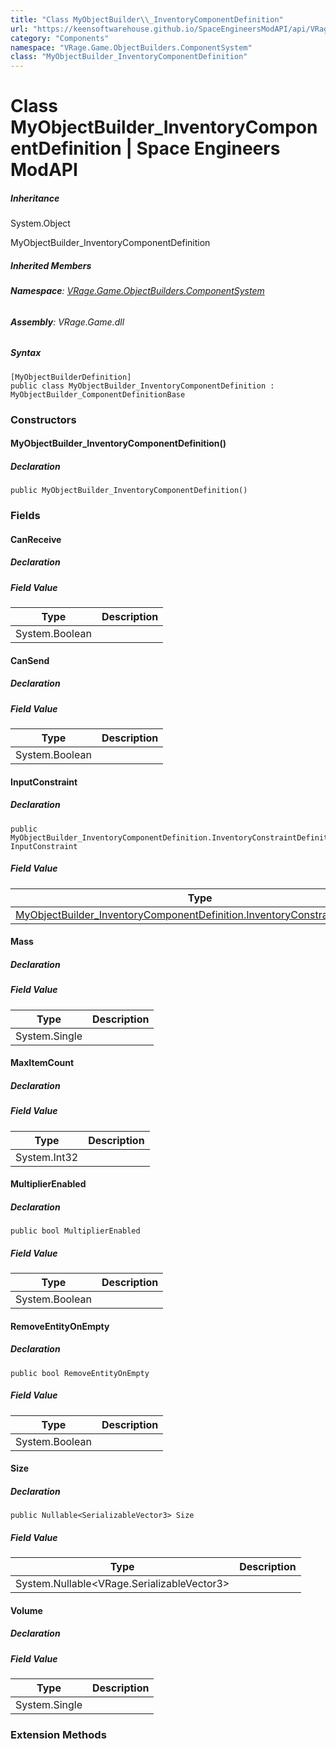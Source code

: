 ```yaml
---
title: "Class MyObjectBuilder\\_InventoryComponentDefinition"
url: "https://keensoftwarehouse.github.io/SpaceEngineersModAPI/api/VRage.Game.ObjectBuilders.ComponentSystem.MyObjectBuilder_InventoryComponentDefinition.html"
category: "Components"
namespace: "VRage.Game.ObjectBuilders.ComponentSystem"
class: "MyObjectBuilder_InventoryComponentDefinition"
---
```


# Class MyObjectBuilder\_InventoryComponentDefinition | Space Engineers ModAPI

##### Inheritance

System.Object

MyObjectBuilder\_InventoryComponentDefinition

##### Inherited Members

###### **Namespace**: [VRage.Game.ObjectBuilders.ComponentSystem](https://keensoftwarehouse.github.io/SpaceEngineersModAPI/api/VRage.Game.ObjectBuilders.ComponentSystem.html)

###### **Assembly**: VRage.Game.dll

##### Syntax

```
[MyObjectBuilderDefinition]
public class MyObjectBuilder_InventoryComponentDefinition : MyObjectBuilder_ComponentDefinitionBase
```

### Constructors

#### MyObjectBuilder\_InventoryComponentDefinition()

##### Declaration

```
public MyObjectBuilder_InventoryComponentDefinition()
```

### Fields

#### CanReceive

##### Declaration

##### Field Value

| Type | Description |
| --- | --- |
| System.Boolean |     |

#### CanSend

##### Declaration

##### Field Value

| Type | Description |
| --- | --- |
| System.Boolean |     |

#### InputConstraint

##### Declaration

```
public MyObjectBuilder_InventoryComponentDefinition.InventoryConstraintDefinition InputConstraint
```

##### Field Value

| Type | Description |
| --- | --- |
| [MyObjectBuilder\_InventoryComponentDefinition.InventoryConstraintDefinition](https://keensoftwarehouse.github.io/SpaceEngineersModAPI/api/VRage.Game.ObjectBuilders.ComponentSystem.MyObjectBuilder_InventoryComponentDefinition.InventoryConstraintDefinition.html) |     |

#### Mass

##### Declaration

##### Field Value

| Type | Description |
| --- | --- |
| System.Single |     |

#### MaxItemCount

##### Declaration

##### Field Value

| Type | Description |
| --- | --- |
| System.Int32 |     |

#### MultiplierEnabled

##### Declaration

```
public bool MultiplierEnabled
```

##### Field Value

| Type | Description |
| --- | --- |
| System.Boolean |     |

#### RemoveEntityOnEmpty

##### Declaration

```
public bool RemoveEntityOnEmpty
```

##### Field Value

| Type | Description |
| --- | --- |
| System.Boolean |     |

#### Size

##### Declaration

```
public Nullable<SerializableVector3> Size
```

##### Field Value

| Type | Description |
| --- | --- |
| System.Nullable<VRage.SerializableVector3\> |     |

#### Volume

##### Declaration

##### Field Value

| Type | Description |
| --- | --- |
| System.Single |     |

### Extension Methods